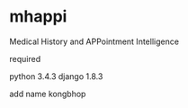 # mhappi
Medical History and APPointment Intelligence

required

python 3.4.3
django 1.8.3

add name kongbhop